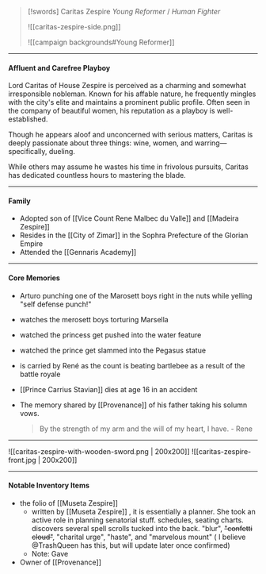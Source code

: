 > [!swords] Caritas Zespire
>  _Young Reformer_ / _Human Fighter_
>  
> ![[caritas-zespire-side.png]]
> 
> ![[campaign backgrounds#Young Reformer]]


---

#### Affluent and Carefree Playboy

 Lord Caritas of House Zespire is perceived as a charming and somewhat irresponsible nobleman. Known for his affable nature, he frequently mingles with the city's elite and maintains a prominent public profile. Often seen in the company of beautiful women, his reputation as a playboy is well-established. 
 
 Though he appears aloof and unconcerned with serious matters, Caritas is deeply passionate about three things: wine, women, and warring—specifically, dueling. 
 
 While others may assume he wastes his time in frivolous pursuits, Caritas has dedicated countless hours to mastering the blade. 
 
---

#### Family
- Adopted son of [[Vice Count Rene Malbec du Valle]] and [[Madeira Zespire]]
- Resides in the [[City of Zimar]] in the Sophra Prefecture of the Glorian Empire
- Attended the [[Gennaris Academy]]

---

#### Core Memories
- Arturo punching one of the Marosett boys right in the nuts while yelling "self defense punch!"
- watches the merosett boys torturing Marsella
- watched the princess get pushed into the water feature
- watched the prince get slammed into the Pegasus statue
- is carried by René as the count is beating bartlebee as a result of the battle royale
- [[Prince Carrius Stavian]] dies at age 16 in an accident
- The memory shared by [[Provenance]] of his father taking his solumn vows.

	> By the strength of my arm and the will of my heart, I have. - Rene

---

![[caritas-zespire-with-wooden-sword.png | 200x200]]
![[caritas-zespire-front.jpg | 200x200]]

---

#### Notable Inventory Items
- the folio of [[Museta Zespire]]
	- written by [[Museta Zespire]] , it is essentially a planner.  She took an active role in planning senatorial stuff.  schedules, seating charts.  discovers several spell scrolls tucked into the back.  "blur", ~~"confetti cloud"~~, "charital urge", "haste", and "marvelous mount"  ( I believe @TrashQueen has this, but will update later once confirmed)
	- Note: Gave
- Owner of [[Provenance]]